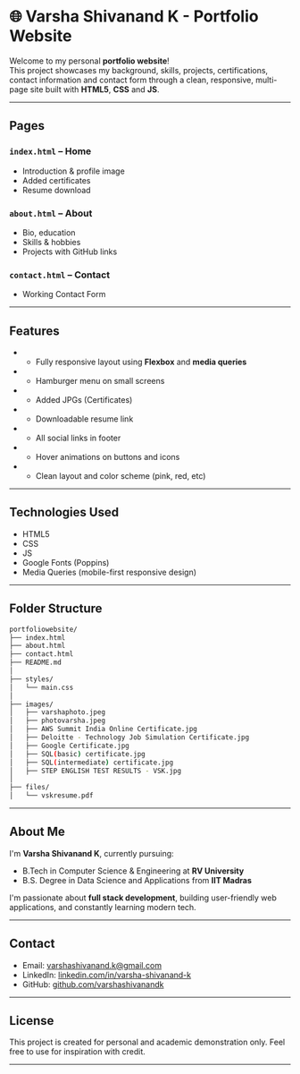 # 🌐 Varsha Shivanand K - Portfolio Website

Welcome to my personal **portfolio website**!  
This project showcases my background, skills, projects, certifications, contact information and contact form through a clean, responsive, multi-page site built with **HTML5**, **CSS** and **JS**.

---

##  Pages

### `index.html` – Home
- Introduction & profile image
- Added certificates
- Resume download

###  `about.html` – About
- Bio, education
- Skills & hobbies
- Projects with GitHub links

###  `contact.html` – Contact
- Working Contact Form

---

##  Features

- - Fully responsive layout using **Flexbox** and **media queries**
- - Hamburger menu on small screens
- - Added JPGs (Certificates)
- - Downloadable resume link
- - All social links in footer
- - Hover animations on buttons and icons
- - Clean layout and color scheme (pink, red, etc)

---

##  Technologies Used

- HTML5  
- CSS
- JS
- Google Fonts (Poppins)  
- Media Queries (mobile-first responsive design)

---

##  Folder Structure
```bash
portfoliowebsite/
├── index.html
├── about.html
├── contact.html
├── README.md
│
├── styles/
│   └── main.css
│
├── images/
│   ├── varshaphoto.jpeg
│   ├── photovarsha.jpeg
│   ├── AWS Summit India Online Certificate.jpg
│   ├── Deloitte - Technology Job Simulation Certificate.jpg
│   ├── Google Certificate.jpg
│   ├── SQL(basic) certificate.jpg
│   ├── SQL(intermediate) certificate.jpg
│   ├── STEP ENGLISH TEST RESULTS - VSK.jpg
│
├── files/
│   └── vskresume.pdf

```

---

##  About Me

I'm **Varsha Shivanand K**, currently pursuing:
-  B.Tech in Computer Science & Engineering at **RV University**
-  B.S. Degree in Data Science and Applications from **IIT Madras**

I'm passionate about **full stack development**, building user-friendly web applications, and constantly learning modern tech.

---

##  Contact

-  Email: [varshashivanand.k@gmail.com](mailto:varshashivanand.k@gmail.com)  
-  LinkedIn: [linkedin.com/in/varsha-shivanand-k](https://www.linkedin.com/in/varsha-shivanand-k/)  
-  GitHub: [github.com/varshashivanandk](https://github.com/varshashivanandk)

---

##  License

This project is created for personal and academic demonstration only. Feel free to use for inspiration with credit.

---


